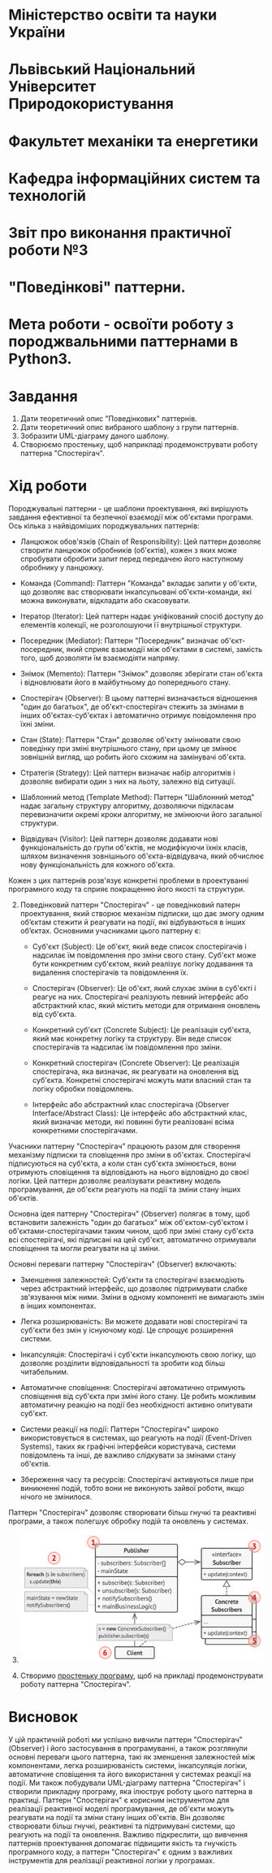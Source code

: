 # Міністерство освіти та науки України
# Львівський Національний Університет Природокористування
# Факультет механіки та енергетики
# Кафедра інформаційних систем та технологій

# Звіт про виконання практичної роботи №3
# "Поведінкові" паттерни.

# Мета роботи - освоїти роботу з породжвальними паттернами в Python3.

# Завдання
1. Дати теоретичний опис "Поведінкових" паттернів.
2. Дати теоретичний опис вибраного шаблону з групи паттернів.
3. Зобразити UML-діаграму даного шаблону.
4. Створюємо простеньку, щоб наприкладі продемонструвати роботу паттерна "Спостерігач". 


# Хід роботи
Породжувальні паттерни - це шаблони проектування, які вирішують завдання ефективної та безпечної взаємодії між об'єктами програми. Ось кілька з найвідоміших породжувальних паттернів:

   - Ланцюжок обов'язків (Chain of Responsibility): Цей паттерн дозволяє створити ланцюжок обробників (об'єктів), кожен з яких може спробувати обробити запит перед передачею його наступному обробнику у ланцюжку.

   - Команда (Command): Паттерн "Команда" вкладає запити у об'єкти, що дозволяє вас створювати інкапсульовані об'єкти-команди, які можна виконувати, відкладати або скасовувати.

   - Ітератор (Iterator): Цей паттерн надає уніфікований спосіб доступу до елементів колекції, не розголошуючи її внутрішньої структури.

   - Посередник (Mediator): Паттерн "Посередник" визначає об'єкт-посередник, який сприяє взаємодії між об'єктами в системі, замість того, щоб дозволяти їм взаємодіяти напряму.

   - Знімок (Memento): Паттерн "Знімок" дозволяє зберігати стан об'єкта і відновлювати його в майбутньому до попереднього стану.

   - Спостерігач (Observer): В цьому паттерні визначається відношення "один до багатьох", де об'єкт-спостерігач стежить за змінами в інших об'єктах-суб'єктах і автоматично отримує повідомлення про їхні зміни.

   - Стан (State): Паттерн "Стан" дозволяє об'єкту змінювати свою поведінку при зміні внутрішнього стану, при цьому це змінює зовнішній вигляд, що робить його схожим на замінувачі об'єкта.

   - Стратегія (Strategy): Цей паттерн визначає набір алгоритмів і дозволяє вибирати один з них на льоту, залежно від ситуації.

   - Шаблонний метод (Template Method): Паттерн "Шаблонний метод" надає загальну структуру алгоритму, дозволяючи підкласам перевизначити окремі кроки алгоритму, не змінюючи його загальної структури.

   - Відвідувач (Visitor): Цей паттерн дозволяє додавати нові функціональність до групи об'єктів, не модифікуючи їхніх класів, шляхом визначення зовнішнього об'єкта-відвідувача, який обчислює нову функціональність для кожного об'єкта.

Кожен з цих паттернів розв'язує конкретні проблеми в проектуванні програмного коду та сприяє покращенню його якості та структури.

2. Поведінковий паттерн "Спостерігач" -  це поведінковий патерн проектування, який створює механізм підписки, що дає змогу одним об’єктам стежити й реагувати на події, які відбуваються в інших об’єктах. Основними учасниками цього паттерну є:

   - Суб'єкт (Subject): Це об'єкт, який веде список спостерігачів і надсилає їм повідомлення про зміни свого стану. Суб'єкт може бути конкретним суб'єктом, який реалізує логіку додавання та видалення спостерігачів та повідомлення їх.

   - Спостерігач (Observer): Це об'єкт, який слухає зміни в суб'єкті і реагує на них. Спостерігачі реалізують певний інтерфейс або абстрактний клас, який містить методи для отримання оновлень від суб'єкта.

   - Конкретний суб'єкт (Concrete Subject): Це реалізація суб'єкта, який має конкретну логіку та структуру. Він веде список спостерігачів та надсилає їм повідомлення про зміни.

   - Конкретний спостерігач (Concrete Observer): Це реалізація спостерігача, яка визначає, як реагувати на оновлення від суб'єкта. Конкретні спостерігачі можуть мати власний стан та логіку обробки повідомлень.

   - Інтерфейс або абстрактний клас спостерігача (Observer Interface/Abstract Class): Це інтерфейс або абстрактний клас, який визначає методи, які повинні бути реалізовані всіма конкретними спостерігачами.

Учасники паттерну "Спостерігач" працюють разом для створення механізму підписки та сповіщення про зміни в об'єктах. Спостерігачі підписуються на суб'єкта, а коли стан суб'єкта змінюється, вони отримують сповіщення та відповідають на нього відповідно до своєї логіки. Цей паттерн дозволяє реалізувати реактивну модель програмування, де об'єкти реагують на події та зміни стану інших об'єктів.

Основна ідея паттерну "Спостерігач" (Observer) полягає в тому, щоб встановити залежність "один до багатьох" між об'єктом-суб'єктом і об'єктами-спостерігачами таким чином, щоб при зміні стану суб'єкта всі спостерігачі, які підписані на цей суб'єкт, автоматично отримували сповіщення та могли реагувати на ці зміни.

Основні переваги паттерну "Спостерігач" (Observer) включають:

   - Зменшення залежностей: Суб'єкти та спостерігачі взаємодіють через абстрактний інтерфейс, що дозволяє підтримувати слабке зв'язування між ними. Зміни в одному компоненті не вимагають змін в інших компонентах.

   - Легка розширюваність: Ви можете додавати нові спостерігачі та суб'єкти без змін у існуючому коді. Це спрощує розширення системи.

   - Інкапсуляція: Спостерігачі і суб'єкти інкапсулюють свою логіку, що дозволяє розділити відповідальності та зробити код більш читабельним.

   - Автоматичне сповіщення: Спостерігачі автоматично отримують сповіщення від суб'єкта при зміні його стану. Це робить можливим автоматичну реакцію на події без необхідності активно опитувати суб'єкт.

   - Системи реакції на події: Паттерн "Спостерігач" широко використовується в системах, що реагують на події (Event-Driven Systems), таких як графічні інтерфейси користувача, системи повідомлень та інші, де важливо слідкувати за змінами стану об'єктів.

   - Збереження часу та ресурсів: Спостерігачі активуються лише при виникненні подій, тобто вони не виконують зайвої роботи, якщо нічого не змінилося.

Паттерн "Спостерігач" дозволяє створювати більш гнучкі та реактивні програми, а також полегшує обробку подій та оновлень у системах.

3. ![UML-діаграма паттерна "Спостерігач"](./structure-indexed.png)

4. Створимо [простеньку програму](./oop0910.py), щоб на прикладі продемонструвати роботу паттерна "Спостерігач".

# Висновок
У цій практичній роботі ми успішно вивчили паттерн "Спостерігач" (Observer) і його застосування в програмуванні, а також розглянули основні переваги цього паттерна, такі як зменшення залежностей між компонентами, легка розширюваність системи, інкапсуляція логіки, автоматичне сповіщення та його використання у системах реакції на події. Ми також побудували UML-діаграму паттерна "Спостерігач" і створили прикладну програму, яка ілюструє роботу цього паттерна в практиці. Паттерн "Спостерігач" є корисним інструментом для реалізації реактивної моделі програмування, де об'єкти можуть реагувати на події та зміни стану інших об'єктів. Він дозволяє створювати більш гнучкі, реактивні та підтримувані системи, що реагують на події та оновлення. Важливо підкреслити, що вивчення паттернів проектування допомагає підвищити якість та гнучкість програмного коду, а паттерн "Спостерігач" є одним з важливих інструментів для реалізації реактивної логіки у програмах. 